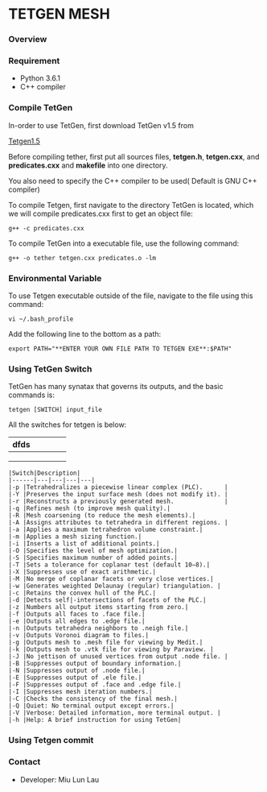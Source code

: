 # TETGEN MESH #

### Overview ###

### Requirement ###
* Python 3.6.1 
* C++ compiler 

### Compile TetGen ###
In-order to use TetGen, first download TetGen v1.5 from 

[Tetgen1.5](http://wias-berlin.de/software/tetgen/)

Before compiling tether, first put all sources files, **tetgen.h**, **tetgen.cxx**, and **predicates.cxx** and **makefile** into one directory. 

You also need to specify the C++ compiler to be used( Default is GNU C++ compiler)

To compile Tetgen, first navigate to the directory TetGen is located, which we will compile predicates.cxx first to get an object file:

	
	g++ -c predicates.cxx
	

To compile TetGen into a executable file, use the following command:
	
	g++ -o tether tetgen.cxx predicates.o -lm

### Environmental Variable ###
To use Tetgen executable outside of the file, navigate to the file using this command:

	vi ~/.bash_profile

Add the following line to the bottom as a path:
	
	export PATH="**ENTER YOUR OWN FILE PATH TO TETGEN EXE**:$PATH"

### Using TetGen Switch ###
TetGen has many synatax that governs its outputs, and the basic commands is:

    tetgen [SWITCH] input_file

All the switches for tetgen is below:


|dfds |   |   |   |   |
|------|---|---|---|---|
|      |   |   |   |   |
|      |   |   |   |   |
|      |   |   |   |   |

    |Switch|Description|
    |------|---|---|---|---|
    |-p |Tetrahedralizes a piecewise linear complex (PLC).      |
    |-Y |Preserves the input surface mesh (does not modify it). |
    |-r |Reconstructs a previously generated mesh.              |
    |-q |Refines mesh (to improve mesh quality).|
    |-R |Mesh coarsening (to reduce the mesh elements).|
    |-A |Assigns attributes to tetrahedra in different regions. |
    |-a |Applies a maximum tetrahedron volume constraint.|
    |-m |Applies a mesh sizing function.|
    |-i |Inserts a list of additional points.|
    |-O |Specifies the level of mesh optimization.|
    |-S |Specifies maximum number of added points.|
    |-T |Sets a tolerance for coplanar test (default 10−8).|
    |-X |Suppresses use of exact arithmetic.|
    |-M |No merge of coplanar facets or very close vertices.|
    |-w |Generates weighted Delaunay (regular) triangulation. |
    |-c |Retains the convex hull of the PLC.|
    |-d |Detects self|-intersections of facets of the PLC.|
    |-z |Numbers all output items starting from zero.|
    |-f |Outputs all faces to .face file.|
    |-e |Outputs all edges to .edge file.|
    |-n |Outputs tetrahedra neighbors to .neigh file.|
    |-v |Outputs Voronoi diagram to files.|
    |-g |Outputs mesh to .mesh file for viewing by Medit.|
    |-k |Outputs mesh to .vtk file for viewing by Paraview. |
    |-J |No jettison of unused vertices from output .node file. |
    |-B |Suppresses output of boundary information.|
    |-N |Suppresses output of .node file.|
    |-E |Suppresses output of .ele file.|
    |-F |Suppresses output of .face and .edge file.|
    |-I |Suppresses mesh iteration numbers.|
    |-C |Checks the consistency of the final mesh.|
    |-Q |Quiet: No terminal output except errors.|
    |-V |Verbose: Detailed information, more terminal output. |
    |-h |Help: A brief instruction for using TetGen|

### Using Tetgen commit
### Contact ###
* Developer: Miu Lun Lau